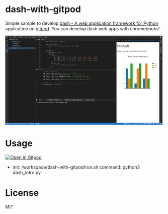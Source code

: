 # dash-with-gitpod

Simple sample to develop [dash - A web application framework for Python](https://plot.ly/products/dash/) application on [gitpod](https://gitpod.io/).
You can develop dash web apps with chromebooks!

![Screen shot](./sshot.png "Screen shot")

# Usage

[![Open in Gitpod](https://gitpod.io/button/open-in-gitpod.svg)](https://gitpod.io/#https://github.com/jins-tkomoda/dash-with-gitpod)

- init: /workspace/dash-with-gitpod/run.sh
  command: python3 dash_intro.py


# License

MIT
